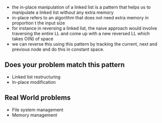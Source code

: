 - the in-place manipulation of a linked list is a pattern that helps us to manipulate a linked list without any extra memory
- in-place refers to an algorithm that does not need extra memory in proportion t the input size
- for instance in reversing a linked list, the naive approach would involve traversing the entire LL and come up with a new reversed LL which takes O(N) of space
- we can reverse this using this pattern by tracking the current, next and previous node and do this in constant space.


## Does your problem match this pattern
- Linked list restructuring
- In-place modification

## Real World problems
- File system management
- Memory management